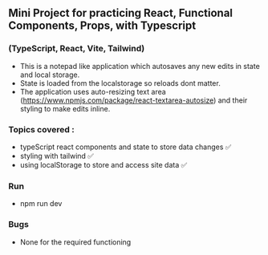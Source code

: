 ## Mini Project for practicing React, Functional Components, Props, with Typescript
### (TypeScript, React, Vite, Tailwind)

- This is a notepad like application which autosaves any new edits in state and local storage.
- State is loaded from the localstorage so reloads dont matter.
- The application uses auto-resizing text area (https://www.npmjs.com/package/react-textarea-autosize) and their styling to make edits inline.

### Topics covered :
- typeScript react components and state to store data changes ✅
- styling with tailwind ✅
- using localStorage to store and access site data ✅


### Run
- npm run dev

### Bugs
- None for the required functioning